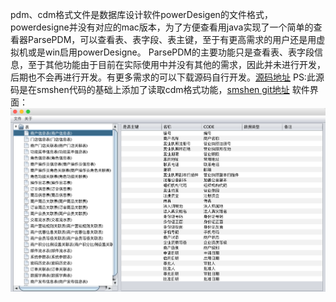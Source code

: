 pdm、cdm格式文件是数据库设计软件powerDesigen的文件格式，powerdesigne并没有对应的mac版本，为了方便查看用java实现了一个简单的查看器ParsePDM，可以查看表、表字段、表主键，至于有更高需求的用户还是用虚拟机或是win启用powerDesigne。
ParsePDM的主要功能只是查看表、表字段信息，至于其他功能由于目前在实际使用中并没有其他的需求，因此并未进行开发，后期也不会再进行开发。有更多需求的可以下载源码自行开发。[源码地址][1]
PS:此源码是在smshen代码的基础上添加了读取cdm格式功能，[smshen git地址][2]
软件界面：
![parsePDM界面][image-1]

[1]:	https://github.com/crimps/ParsePDM
[2]:	https://github.com/smshen/ParsePDM

[image-1]:	parsePDM%E7%95%8C%E9%9D%A2.png